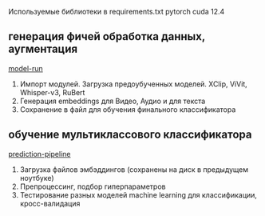 Используемые библиотеки в requirements.txt
pytorch cuda 12.4

## генерация фичей обработка данных, аугментация
[model-run ](https://github.com/rrr3try/Rutube-tagging/blob/main/ed/model-run.ipynb)

1) Импорт модулей. Загрузка предоубученных моделей. XClip, ViVit, Whisper-v3, RuBert 
2) Генерация embeddings для Видео, Аудио и для текста
3) Сохранение в файл для обучения финального классификатора

## обучение мультиклассового классификатора
[prediction-pipeline](https://github.com/rrr3try/Rutube-tagging/blob/main/ed/model-run.ipynb)

1) Загрузка файлов эмбэддингов (сохранены на диск в предыдущем ноутбуке)
2) Препроцессинг, подбор гиперпараметров
3) Тестирование разных моделей machine learning для классификации, кросс-валидация




## 
